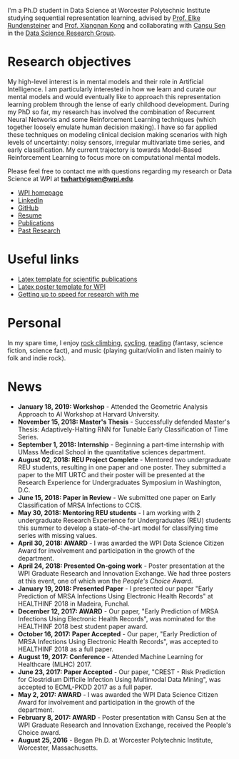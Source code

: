 I'm a Ph.D student in Data Science at Worcester Polytechnic Institute studying sequential representation learning, advised by [Prof. Elke Rundensteiner](https://www.wpi.edu/people/faculty/rundenst) and [Prof. Xiangnan Kong](https://web.cs.wpi.edu/~xkong/) and collaborating with [Cansu Sen](http://users.wpi.edu/~csen/) in the [Data Science Research Group](http://davis.wpi.edu:8180/DSRG/).

# Research objectives

My high-level interest is in mental models and their role in Artificial Intelligence. I am particularly interested in how we learn and curate our mental models and would eventually like to approach this representation learning problem through the lense of early childhood development. During my PhD so far, my research has involved the combination of Recurrent Neural Networks and some Reinforcement Learning techniques (which together loosely emulate human decision making). I have so far applied these techniques on modeling clinical decision making scenarios with high levels of uncertainty: noisy sensors, irregular multivariate time series, and early classification. My current trajectory is towards Model-Based Reinforcement Learning to focus more on computational mental models.

Please feel free to contact me with questions regarding my research or Data Science at WPI at **twhartvigsen@wpi.edu**.

- [WPI homepage](https://www.wpi.edu/people/doctoral-student/twhartvigsen)
- [LinkedIn](http://linkedin.com/in/thartvigsen)
- [GitHub](https://github.com/Thartvigsen)
- [Resume](/documents/Hartvigsen_resume.pdf)
- [Publications](/pages/publications.md)
- [Past Research](/pages/past_research.md)

# Useful links
* [Latex template for scientific publications](https://github.com/Thartvigsen/latex_template)
* [Latex poster template for WPI](https://github.com/Thartvigsen/wpi_latex_poster)
* [Getting up to speed for research with me](pages/learning_resources.md)

# Personal

In my spare time, I enjoy [rock climbing](/images/climbing2.jpg), [cycling](/images/bike.jpg), [reading](https://www.goodreads.com/review/list/59979444) (fantasy, science fiction, science fact), and music (playing guitar/violin and listen mainly to folk and indie rock).

# News

- **January 18, 2019: Workshop** - Attended the Geometric Analysis Approach to AI Workshop at Harvard University.
- **November 15, 2018: Master's Thesis** - Successfully defended Master's Thesis: Adaptively-Halting RNN for Tunable Early Classification of Time Series.
- **September 1, 2018: Internship** - Beginning a part-time internship with UMass Medical School in the quantitative sciences department.
- **August 02, 2018: REU Project Complete** - Mentored two undergraduate REU students, resulting in one paper and one poster. They submitted a paper to the MIT URTC and their poster will be presented at the Research Experience for Undergraduates Symposium in Washington, D.C.
- **June 15, 2018: Paper in Review** - We submitted one paper on Early Classification of MRSA Infections to CCIS.
- **May 30, 2018: Mentoring REU students** - I am working with 2 undergraduate Research Experience for Undergraduates (REU) students this summer to develop a state-of-the-art model for classifying time series with missing values.
- **April 30, 2018: AWARD** - I was awarded the WPI Data Science Citizen Award for involvement and participation in the growth of the department.
- **April 24, 2018: Presented On-going work** - Poster presentation at the WPI Graduate Research and Innovation Exchange. We had three posters at this event, one of which won the *People's Choice Award*.
- **January 19, 2018: Presented Paper** - I presented our paper "Early Prediction of MRSA Infections Using Electronic Health Records" at HEALTHINF 2018 in Madeira, Funchal.
- **December 12, 2017: AWARD** - Our paper, "Early Prediction of MRSA Infections Using Electronic Health Records", was nominated for the HEALTHINF 2018 best student paper award.
- **October 16, 2017: Paper Accepted** - Our paper, "Early Prediction of MRSA Infections Using Electronic Health Records", was accepted to HEALTHINF 2018 as a full paper.
- **August 19, 2017: Conference** - Attended Machine Learning for Healthcare (MLHC) 2017.
- **June 23, 2017: Paper Accepted** - Our paper, "CREST - Risk Prediction for Clostridium Difficile Infection Using Multimodal Data Mining", was accepted to ECML-PKDD 2017 as a full paper.
- **May 2, 2017: AWARD** - I was awarded the WPI Data Science Citizen Award for involvement and participation in the growth of the department.
- **February 8, 2017: AWARD** - Poster presentation with Cansu Sen at the WPI Graduate Research and Innovation Exchange, received the People's Choice award.
- **August 25, 2016** - Began Ph.D. at Worcester Polytechnic Institute, Worcester, Massachusetts.

